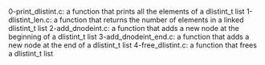 0-print_dlistint.c: a function that prints all the elements of a dlistint_t list
1-dlistint_len.c: a function that returns the number of elements in a linked dlistint_t list
2-add_dnodeint.c: a function that adds a new node at the beginning of a dlistint_t list
3-add_dnodeint_end.c: a function that adds a new node at the end of a dlistint_t list
4-free_dlistint.c: a function that frees a dlistint_t list
